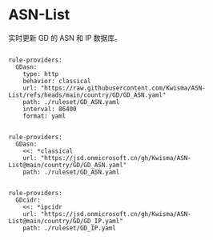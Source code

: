 
# ASN-List

实时更新 GD 的 ASN 和 IP 数据库。

<pre><code class="language-javascript">
rule-providers:
  GDasn:
    type: http
    behavior: classical
    url: "https://raw.githubusercontent.com/Kwisma/ASN-List/refs/heads/main/country/GD/GD_ASN.yaml"
    path: ./ruleset/GD_ASN.yaml
    interval: 86400
    format: yaml
</code></pre>

<pre><code class="language-javascript">
rule-providers:
  GDasn:
    <<: *classical
    url: "https://jsd.onmicrosoft.cn/gh/Kwisma/ASN-List@main/country/GD/GD_ASN.yaml"
    path: ./ruleset/GD_ASN.yaml
</code></pre>

<pre><code class="language-javascript">
rule-providers:
  GDcidr:
    <<: *ipcidr
    url: "https://jsd.onmicrosoft.cn/gh/Kwisma/ASN-List@main/country/GD/GD_IP.yaml"
    path: ./ruleset/GD_IP.yaml
</code></pre>